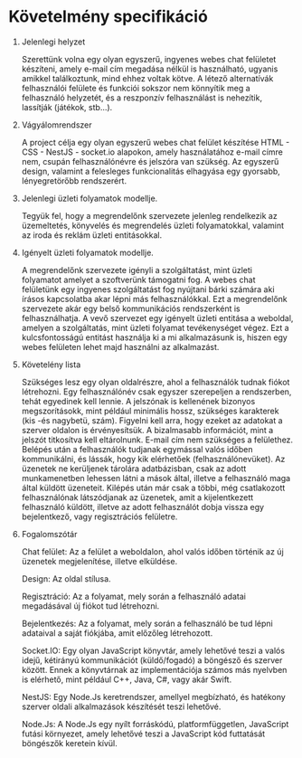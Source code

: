Követelmény specifikáció
========================

1. Jelenlegi helyzet

    Szerettünk volna egy olyan egyszerű, ingyenes webes chat felületet készíteni, amely e-mail cím megadása nélkül is használható, ugyanis amikkel találkoztunk, mind ehhez voltak kötve. A létező alternatívák felhasználói felülete és funkciói sokszor nem könnyítik meg a felhasználó helyzetét, és a reszponzív felhasználást is nehezítik, lassítják (játékok, stb...).

2. Vágyálomrendszer

    A project célja egy olyan egyszerű webes chat felület készítése HTML - CSS - NestJS - socket.io alapokon, amely használatához e-mail címre nem, csupán felhasználónévre és jelszóra van szükség. Az egyszerű design, valamint a felesleges funkcionalitás elhagyása egy gyorsabb, lényegretörőbb rendszerért.

3. Jelenlegi üzleti folyamatok modellje.

    Tegyük fel, hogy a megrendelőnk szervezete jelenleg rendelkezik az üzemeltetés, könyvelés és megrendelés üzleti folyamatokkal, valamint az iroda és reklám üzleti entitásokkal.

4.  Igényelt üzleti folyamatok modellje.

    A megrendelőnk szervezete igényli a szolgáltatást, mint üzleti folyamatot amelyet a szoftverünk támogatni fog. A webes chat felületünk egy ingyenes szolgáltatást fog nyújtani bárki számára aki írásos kapcsolatba akar lépni más felhasználókkal. Ezt a megrendelőnk szervezete akár egy belső kommunikációs rendszerként is felhasználhatja. A vevő szervezet egy igényelt üzleti entitása a weboldal, amelyen a szolgáltatás, mint üzleti folyamat tevékenységet végez. Ezt a kulcsfontosságú entitást használja ki a mi alkalmazásunk is, hiszen egy webes felületen lehet majd használni az alkalmazást.

6. Követelény lista

    Szükséges lesz egy olyan oldalrészre, ahol a felhasználók tudnak fiókot létrehozni. Egy felhasználónév csak egyszer szerepeljen a rendszerben, tehát egyedinek kell lennie. A jelszónak is kellenének bizonyos megszorításokk, mint például minimális hossz, szükséges karakterek (kis -és nagybetü, szám). Figyelni kell arra, hogy ezeket az adatokat a szerver oldalon is érvényesítsük. A bizalmasabb információt, mint a jelszót titkosítva kell eltárolnunk. E-mail cím nem szükséges a felülethez. Belépés után a felhasználók tudjanak egymással valós időben kommunikálni, és lássák, hogy kik elérhetőek (felhasználónevüket). Az üzenetek ne kerüljenek tárolára adatbázisban, csak az adott munkamenetben lehessen látni a mások által, illetve a felhasználó maga által küldött üzeneteit. Kilépés után már csak a többi, még csatlakozott felhasználónak látszódjanak az üzenetek, amit a kijelentkezett felhasználó küldött, illetve az adott felhasználót dobja vissza egy bejelentkező, vagy regisztrációs felületre.

8. Fogalomszótár

    Chat felület: Az a felület a weboldalon, ahol valós időben történik az új üzenetek megjelenítése, illetve elküldése. 

    Design: Az oldal stílusa.

    Regisztráció: Az a folyamat, mely során a felhasználó adatai megadásával új fiókot tud létrehozni.

    Bejelentkezés: Az a folyamat, mely során a felhasználó be tud lépni adataival a saját fiókjába, amit előzőleg létrehozott.

    Socket.IO: Egy olyan JavaScript könyvtár, amely lehetővé teszi a valós idejű, kétirányú kommunikációt (küldő/fogadó) a böngésző és szerver között. Ennek a könyvtárnak az implementációja számos más nyelvben is elérhető, mint például C++, Java, C#, vagy akár Swift.

    NestJS: Egy Node.Js keretrendszer, amellyel megbízható, és hatékony szerver oldali alkalmazások készítését teszi lehetővé.
    
    Node.Js: A Node.Js egy nyílt forráskódú, platformfüggetlen, JavaScript futási környezet, amely lehetővé teszi a JavaScript kód futtatását böngészők keretein kívül.
